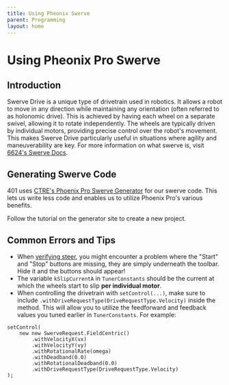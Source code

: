 ```yaml
---
title: Using Pheonix Swerve
parent: Programming
layout: home
---
```


# Using Pheonix Pro Swerve

## Introduction
Swerve Drive is a unique type of drivetrain used in robotics. It allows a robot to move in any direction while maintaining any orientation (often referred to as holonomic drive). This is achieved by having each wheel on a separate swivel, allowing it to rotate independently. The wheels are typically driven by individual motors, providing precise control over the robot's movement. This makes Swerve Drive particularly useful in situations where agility and maneuverability are key. For more information on what swerve is, visit [6624's Swerve Docs](https://compendium.readthedocs.io/en/latest/tasks/drivetrains/swerve.html).

## Generating Swerve Code
401 uses [CTRE's Phoenix Pro Swerve Generator](https://pro.docs.ctr-electronics.com/en/latest/docs/tuner/tuner-swerve/index.html) for our swerve code. This lets us write less code and enables us to utilize Phoenix Pro's various benefits.

Follow the tutorial on the generator site to create a new project.

## Common Errors and Tips
- When [verifying steer](https://pro.docs.ctr-electronics.com/en/latest/docs/tuner/tuner-swerve/validating-drivetrain.html#verify-steer), you might encounter a problem where the "Start" and "Stop" buttons are missing, they are simply underneath the toolbar. Hide it and the buttons should appear!
- The variable `kSlipCurrentA` in `TunerConstants` should be the current at which the wheels start to slip **per individual motor**.
- When controlling the drivetrain with `setControl(...)`, make sure to include `.withDriveRequestType(DriveRequestType.Velocity)` inside the method. This will allow you to utilize the feedforward and feedback values you tuned earlier in `TunerConstants`. For example:
```
setControl(
    new new SwerveRequest.FieldCentric()
        .withVelocityX(vx)
        .withVelocityY(vy)
        .withRotationalRate(omega)
        .withDeadband(0.0)
        .withRotationalDeadband(0.0)
        .withDriveRequestType(DriveRequestType.Velocity)
);
```